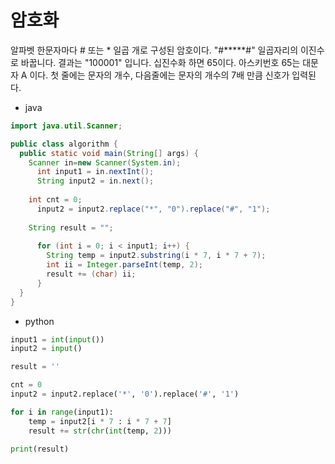 # 암호화

알파벳 한문자마다 # 또는 * 일곱 개로 구성된 암호이다. "#*****#" 일곱자리의 이진수로 바꿉니다. 결과는 "100001" 입니다.
십진수화 하면 65이다. 아스키번호 65는 대문자 A 이다. 
첫 줄에는 문자의 개수, 다음줄에는 문자의 개수의 7배 만큼 신호가 입력된다.

- java
```java
import java.util.Scanner;

public class algorithm {
  public static void main(String[] args) {
    Scanner in=new Scanner(System.in);
	  int input1 = in.nextInt();
	  String input2 = in.next();
    
    int cnt = 0;
	  input2 = input2.replace("*", "0").replace("#", "1");
    
    String result = "";
	    
	  for (int i = 0; i < input1; i++) {
	    String temp = input2.substring(i * 7, i * 7 + 7);
	    int ii = Integer.parseInt(temp, 2);
	    result += (char) ii;
	  }
  }
}
```

- python
```python
input1 = int(input())
input2 = input()

result = ''

cnt = 0
input2 = input2.replace('*', '0').replace('#', '1')

for i in range(input1):
    temp = input2[i * 7 : i * 7 + 7]
    result += str(chr(int(temp, 2)))

print(result)
```
